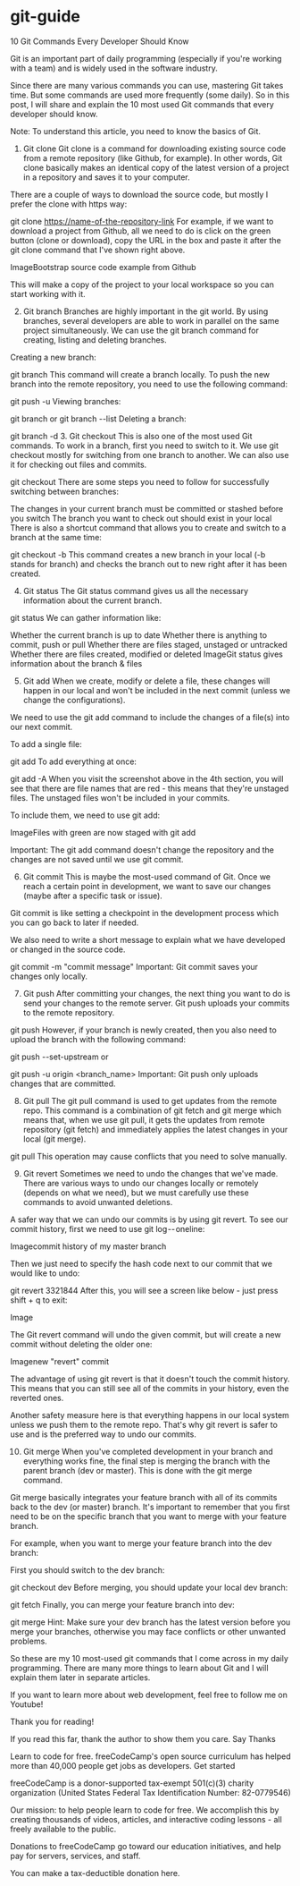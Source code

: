 # git-guide

10 Git Commands Every Developer Should Know


Git is an important part of daily programming (especially if you're working with a team) and is widely used in the software industry.

Since there are many various commands you can use, mastering Git takes time. But some commands are used more frequently (some daily). So in this post, I will share and explain the 10 most used Git commands that every developer should know.

Note: To understand this article, you need to know the basics of Git.

1. Git clone
Git clone is a command for downloading existing source code from a remote repository (like Github, for example). In other words, Git clone basically makes an identical copy of the latest version of a project in a repository and saves it to your computer.

There are a couple of ways to download the source code, but mostly I prefer the clone with https way:

git clone <https://name-of-the-repository-link>
For example, if we want to download a project from Github, all we need to do is click on the green button (clone or download), copy the URL in the box and paste it after the git clone command that I've shown right above.

ImageBootstrap source code example from Github

This will make a copy of the project to your local workspace so you can start working with it.

2. Git branch
Branches are highly important in the git world. By using branches, several developers are able to work in parallel on the same project simultaneously. We can use the git branch command for creating, listing and deleting branches.

Creating a new branch:

git branch <branch-name>
This command will create a branch locally. To push the new branch into the remote repository, you need to use the following command:

git push -u <remote> <branch-name>
Viewing branches:

git branch or git branch --list
Deleting a branch:

git branch -d <branch-name>
3. Git checkout
This is also one of the most used Git commands. To work in a branch, first you need to switch to it. We use git checkout mostly for switching from one branch to another. We can also use it for checking out files and commits.

git checkout <name-of-your-branch>
There are some steps you need to follow for successfully switching between branches:

The changes in your current branch must be committed or stashed before you switch
The branch you want to check out should exist in your local
There is also a shortcut command that allows you to create and switch to a branch at the same time:

git checkout -b <name-of-your-branch>
This command creates a new branch in your local (-b stands for branch) and checks the branch out to new right after it has been created.

4. Git status
The Git status command gives us all the necessary information about the current branch.

git status
We can gather information like:

Whether the current branch is up to date
Whether there is anything to commit, push or pull
Whether there are files staged, unstaged or untracked
Whether there are files created, modified or deleted
ImageGit status gives information about the branch & files

5. Git add
When we create, modify or delete a file, these changes will happen in our local and won't be included in the next commit (unless we change the configurations).

We need to use the git add command to include the changes of a file(s) into our next commit.

To add a single file:

git add <file>
To add everything at once:

git add -A
When you visit the screenshot above in the 4th section, you will see that there are file names that are red - this means that they're unstaged files. The unstaged files won't be included in your commits.

To include them, we need to use git add:

ImageFiles with green are now staged with git add

Important: The git add command doesn't change the repository and the changes are not saved until we use git commit.

6. Git commit
This is maybe the most-used command of Git. Once we reach a certain point in development, we want to save our changes (maybe after a specific task or issue).

Git commit is like setting a checkpoint in the development process which you can go back to later if needed.

We also need to write a short message to explain what we have developed or changed in the source code.

git commit -m "commit message"
Important: Git commit saves your changes only locally.

7. Git push
After committing your changes, the next thing you want to do is send your changes to the remote server. Git push uploads your commits to the remote repository.

git push <remote> <branch-name>
However, if your branch is newly created, then you also need to upload the branch with the following command:

git push --set-upstream <remote> <name-of-your-branch>
or

git push -u origin <branch_name>
Important: Git push only uploads changes that are committed.

8. Git pull
The git pull command is used to get updates from the remote repo. This command is a combination of git fetch and git merge which means that, when we use git pull, it gets the updates from remote repository (git fetch) and immediately applies the latest changes in your local (git merge).

git pull <remote>
This operation may cause conflicts that you need to solve manually.

9. Git revert
Sometimes we need to undo the changes that we've made. There are various ways to undo our changes locally or remotely (depends on what we need), but we must carefully use these commands to avoid unwanted deletions.

A safer way that we can undo our commits is by using git revert. To see our commit history, first we need to use git log -- oneline:

Imagecommit history of my master branch

Then we just need to specify the hash code next to our commit that we would like to undo:

git revert 3321844
After this, you will see a screen like below - just press shift + q to exit:

Image

The Git revert command will undo the given commit, but will create a new commit without deleting the older one:

Imagenew "revert" commit

The advantage of using git revert is that it doesn't touch the commit history. This means that you can still see all of the commits in your history, even the reverted ones.

Another safety measure here is that everything happens in our local system unless we push them to the remote repo. That's why git revert is safer to use and is the preferred way to undo our commits.

10. Git merge
When you've completed development in your branch and everything works fine, the final step is merging the branch with the parent branch (dev or master). This is done with the git merge command.

Git merge basically integrates your feature branch with all of its commits back to the dev (or master) branch. It's important to remember that you first need to be on the specific branch that you want to merge with your feature branch.

For example, when you want to merge your feature branch into the dev branch:

First you should switch to the dev branch:

git checkout dev
Before merging, you should update your local dev branch:

git fetch
Finally, you can merge your feature branch into dev:

git merge <branch-name>
Hint: Make sure your dev branch has the latest version before you merge your branches, otherwise you may face conflicts or other unwanted problems.

So these are my 10 most-used git commands that I come across in my daily programming. There are many more things to learn about Git and I will explain them later in separate articles.

If you want to learn more about web development, feel free to follow me on Youtube!

Thank you for reading!

If you read this far, thank the author to show them you care. Say Thanks

Learn to code for free. freeCodeCamp's open source curriculum has helped more than 40,000 people get jobs as developers. Get started

freeCodeCamp is a donor-supported tax-exempt 501(c)(3) charity organization (United States Federal Tax Identification Number: 82-0779546)

Our mission: to help people learn to code for free. We accomplish this by creating thousands of videos, articles, and interactive coding lessons - all freely available to the public.

Donations to freeCodeCamp go toward our education initiatives, and help pay for servers, services, and staff.

You can make a tax-deductible donation here.

